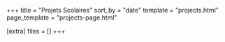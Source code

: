 +++
title = "Projets Scolaires"
sort_by = "date"
template = "projects.html"
page_template = "projects-page.html"

[extra]
files = []
+++
